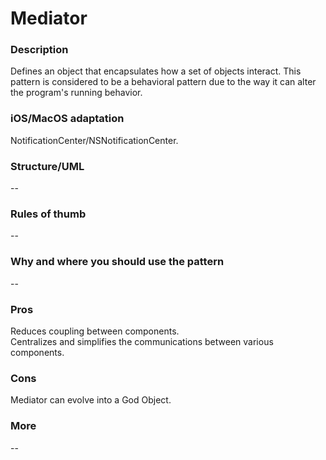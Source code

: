 

# Mediator

### Description </br>
Defines an object that encapsulates how a set of objects interact. This pattern is considered to be a behavioral pattern due to the way it can alter the program's running behavior. </br>

### iOS/MacOS adaptation </br>
NotificationCenter/NSNotificationCenter. </br>

### Structure/UML
--

### Rules of thumb
--

### Why and where you should use the pattern
--

### Pros </br>
Reduces coupling between components. </br>
Centralizes and simplifies the communications between various components. </br>

### Cons </br>
Mediator can evolve into a God Object. </br>

### More
--
